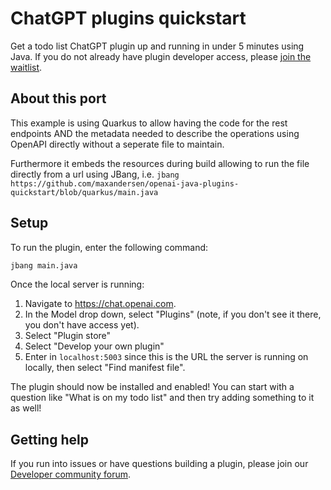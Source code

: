 # ChatGPT plugins quickstart

Get a todo list ChatGPT plugin up and running in under 5 minutes using Java. If you do not already have plugin developer access, please [join the waitlist](https://openai.com/waitlist/plugins).

## About this port

This example is using Quarkus to allow having the code for the rest endpoints AND the metadata needed to describe the operations using OpenAPI directly without a seperate file to maintain.

Furthermore it embeds the resources during build allowing to run the file directly from a url using JBang, i.e. `jbang https://github.com/maxandersen/openai-java-plugins-quickstart/blob/quarkus/main.java`

## Setup

To run the plugin, enter the following command:

```bash
jbang main.java
```

Once the local server is running:

1. Navigate to https://chat.openai.com. 
2. In the Model drop down, select "Plugins" (note, if you don't see it there, you don't have access yet).
3. Select "Plugin store"
4. Select "Develop your own plugin"
5. Enter in `localhost:5003` since this is the URL the server is running on locally, then select "Find manifest file".

The plugin should now be installed and enabled! You can start with a question like "What is on my todo list" and then try adding something to it as well! 

## Getting help

If you run into issues or have questions building a plugin, please join our [Developer community forum](https://community.openai.com/c/chat-plugins/20).

